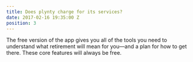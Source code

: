 ```yaml
---
title: Does plynty charge for its services?
date: 2017-02-16 19:35:00 Z
position: 3
---
```


The free version of the app gives you all of the tools you need to understand what retirement will mean for you—and a plan for how to get there. These core features will always be free.